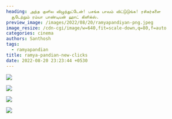 ```yaml
---
heading: அந்த குளில விழுந்துட்டேன்! பசங்க பாவம் விட்டுடுங்க! ரசிகர்களை
  சூடேற்றும் ரம்யா பாண்டியன் ஹாட் கிளிக்ஸ்.
preview_image: /images/2022/08/20/ramyapandiyan-png.jpeg
image_resize: /cdn-cgi/image/w=640,fit=scale-down,q=80,f=auto
categories: cinema
authors: Santhosh
tags:
  - ramyapandian
title: ramya-pandian-new-clicks
date: 2022-08-20 23:23:44 +0530
---
```

![](/images/2022/08/20/ramyapandian8.jpeg)

![](/images/2022/08/20/ramyapandian4.jpeg)

![](/images/2022/08/20/ramyapandian.jpeg)

![](/images/2022/08/20/ramyapandian88.jpeg)